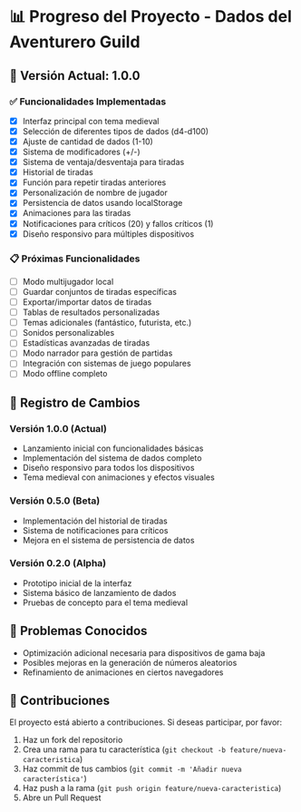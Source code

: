 
# 📊 Progreso del Proyecto - Dados del Aventurero Guild

## 🚀 Versión Actual: 1.0.0

### ✅ Funcionalidades Implementadas

- [x] Interfaz principal con tema medieval
- [x] Selección de diferentes tipos de dados (d4-d100)
- [x] Ajuste de cantidad de dados (1-10)
- [x] Sistema de modificadores (+/-)
- [x] Sistema de ventaja/desventaja para tiradas
- [x] Historial de tiradas
- [x] Función para repetir tiradas anteriores
- [x] Personalización de nombre de jugador
- [x] Persistencia de datos usando localStorage
- [x] Animaciones para las tiradas
- [x] Notificaciones para críticos (20) y fallos críticos (1)
- [x] Diseño responsivo para múltiples dispositivos

### 📋 Próximas Funcionalidades

- [ ] Modo multijugador local
- [ ] Guardar conjuntos de tiradas específicas
- [ ] Exportar/importar datos de tiradas
- [ ] Tablas de resultados personalizadas
- [ ] Temas adicionales (fantástico, futurista, etc.)
- [ ] Sonidos personalizables
- [ ] Estadísticas avanzadas de tiradas
- [ ] Modo narrador para gestión de partidas
- [ ] Integración con sistemas de juego populares
- [ ] Modo offline completo

## 📝 Registro de Cambios

### Versión 1.0.0 (Actual)
- Lanzamiento inicial con funcionalidades básicas
- Implementación del sistema de dados completo
- Diseño responsivo para todos los dispositivos
- Tema medieval con animaciones y efectos visuales

### Versión 0.5.0 (Beta)
- Implementación del historial de tiradas
- Sistema de notificaciones para críticos
- Mejora en el sistema de persistencia de datos

### Versión 0.2.0 (Alpha)
- Prototipo inicial de la interfaz
- Sistema básico de lanzamiento de dados
- Pruebas de concepto para el tema medieval

## 🔧 Problemas Conocidos

- Optimización adicional necesaria para dispositivos de gama baja
- Posibles mejoras en la generación de números aleatorios
- Refinamiento de animaciones en ciertos navegadores

## 🤝 Contribuciones

El proyecto está abierto a contribuciones. Si deseas participar, por favor:

1. Haz un fork del repositorio
2. Crea una rama para tu característica (`git checkout -b feature/nueva-caracteristica`)
3. Haz commit de tus cambios (`git commit -m 'Añadir nueva característica'`)
4. Haz push a la rama (`git push origin feature/nueva-caracteristica`)
5. Abre un Pull Request
